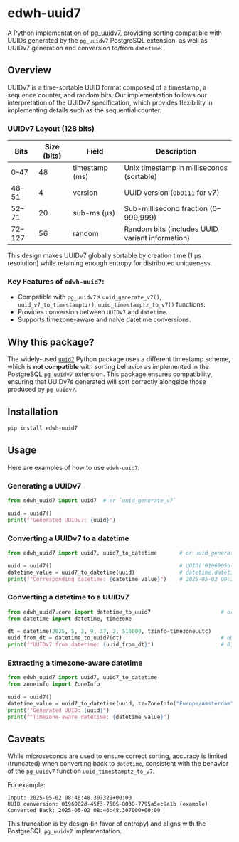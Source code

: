 # edwh-uuid7

A Python implementation of [pg_uuidv7](https://pgxn.org/dist/pg_uuidv7/),
providing sorting compatible with UUIDs generated by the `pg_uuidv7` PostgreSQL extension,
as well as UUIDv7 generation and conversion to/from `datetime`.

## Overview

UUIDv7 is a time-sortable UUID format composed of a timestamp, a sequence counter, and random bits. Our implementation
follows our interpretation of the UUIDv7 specification, which provides flexibility in implementing details such as the
sequential counter.

### UUIDv7 Layout (128 bits)

| Bits       | Size (bits) | Field          | Description                                      |
|------------|-------------|----------------|--------------------------------------------------|
| 0–47       | 48          | timestamp (ms) | Unix timestamp in milliseconds (sortable)        |
| 48–51      | 4           | version        | UUID version (`0b0111` for v7)                   |
| 52–71      | 20          | sub-ms (μs)    | Sub-millisecond fraction (0–999,999)             |
| 72–127     | 56          | random         | Random bits (includes UUID variant information)  |


This design makes UUIDv7 globally sortable by creation time (1 μs resolution) 
while retaining enough entropy for distributed uniqueness.

### Key Features of `edwh-uuid7`:

- Compatible with `pg_uuidv7`’s `uuid_generate_v7()`, `uuid_v7_to_timestamptz()`, `uuid_timestamptz_to_v7()` functions.
- Provides conversion between `UUIDv7` and `datetime`.
- Supports timezone-aware and naive datetime conversions.

## Why this package?

The widely-used [`uuid7`](https://pypi.org/project/uuid7/) Python package uses
a different timestamp scheme, which is **not compatible** with sorting behavior as implemented in the PostgreSQL
`pg_uuidv7` extension. This package ensures compatibility, ensuring that UUIDv7s generated will sort correctly alongside
those produced by `pg_uuidv7`.

## Installation

```bash
pip install edwh-uuid7
```

## Usage

Here are examples of how to use `edwh-uuid7`:

### Generating a UUIDv7

```python
from edwh_uuid7 import uuid7  # or `uuid_generate_v7`

uuid = uuid7()
print(f"Generated UUIDv7: {uuid}")
```

### Converting a UUIDv7 to a datetime

```python
from edwh_uuid7 import uuid7, uuid7_to_datetime       # or uuid_generate_v7, uuid_v7_to_timestamptz

uuid = uuid7()                                        # UUID('0196905b-4434-74ef-aa27-442be7069beb')
datetime_value = uuid7_to_datetime(uuid)              # datetime.datetime(2025, 5, 2, 9, 37, 2, 516000, tzinfo=datetime.timezone.utc)
print(f"Corresponding datetime: {datetime_value}")    # 2025-05-02 09:37:02.516000+00:00
```

### Converting a datetime to a UUIDv7

```python
from edwh_uuid7.core import datetime_to_uuid7                      # or uuid_timestamptz_to_v7
from datetime import datetime, timezone

dt = datetime(2025, 5, 2, 9, 37, 2, 516000, tzinfo=timezone.utc)
uuid_from_dt = datetime_to_uuid7(dt)                               # UUID('0196905b-4434-7000-8012-620314c8b88b')
print(f"UUIDv7 from datetime: {uuid_from_dt}")                     # 0196905b-4434-7000-8012-620314c8b88b
```

### Extracting a timezone-aware datetime

```python
from edwh_uuid7 import uuid7, uuid7_to_datetime                            # or uuid_generate_v7, uuid_v7_to_timestamptz
from zoneinfo import ZoneInfo

uuid = uuid7()                                                             # UUID('0196905f-0339-769a-9f0b-8fedc645a688')
datetime_value = uuid7_to_datetime(uuid, tz=ZoneInfo("Europe/Amsterdam"))  # datetime.datetime(2025, 5, 2, 11, 41, 8, 25000, tzinfo=zoneinfo.ZoneInfo(key='Europe/Amsterdam'))
print(f"Generated UUID: {uuid}")                                           # 0196905f-0339-769a-9f0b-8fedc645a688
print(f"Timezone-aware datetime: {datetime_value}")                        # 2025-05-02 11:41:08.025000+02:00
```

## Caveats

While microseconds are used to ensure correct sorting, accuracy is limited (truncated) when converting back to
`datetime`, consistent with the behavior of the `pg_uuidv7` function `uuid_timestamptz_to_v7`.

For example:

```text
Input: 2025-05-02 08:46:48.307329+00:00
UUID conversion: 0196902d-45f3-7505-8038-7795a5ec9a1b (example)
Converted Back: 2025-05-02 08:46:48.307000+00:00
```

This truncation is by design (in favor of entropy) and aligns with the PostgreSQL `pg_uuidv7` implementation.
